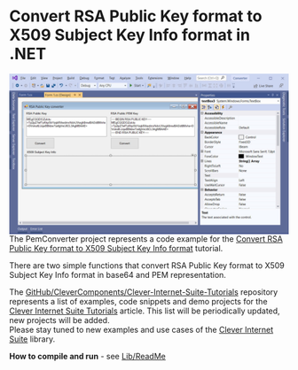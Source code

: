 # Convert RSA Public Key format to X509 Subject Key Info format in .NET

<img align="left" src="PemConverter.jpg"/>

The PemConverter project represents a code example for the [Convert RSA Public Key format to X509 Subject Key Info format](https://www.clevercomponents.com/portal/kb/a138/convert-rsa-public-key-format-to-x509-subject-key-info-format.aspx) tutorial.   

There are two simple functions that convert RSA Public Key format to X509 Subject Key Info format in base64 and PEM representation.   

The [GitHub/CleverComponents/Clever-Internet-Suite-Tutorials](https://github.com/CleverComponents/Clever-Internet-Suite-Tutorials) repository represents a list of examples, code snippets and demo projects for the [Clever Internet Suite Tutorials](https://www.clevercomponents.com/articles/article035/) article. This list will be periodically updated, new projects will be added.   
Please stay tuned to new examples and use cases of the [Clever Internet Suite](https://www.clevercomponents.com/products/inetsuite/) library.

**How to compile and run** - see [Lib/ReadMe](./Lib/ReadMe.md)   
